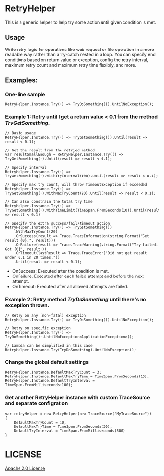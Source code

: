 RetryHelper
=======

This is a generic helper to help try some action until given condition is met.

Usage
----
Write retry logic for operations like web request or file operation in a more readable way rather than a try-catch nested in a loop. You can specify end conditions based on return value or exception, config the retry interval, maximum retry count and maximum retry time flexibly, and more.

Examples:
-------

### One-line sample

    RetryHelper.Instance.Try(() => TryDoSomething()).UntilNoException();

### Example 1: Retry until I get a return value < 0.1 from the method *TryGetSomething*.

    // Basic usage
    RetryHelper.Instance.Try(() => TryGetSomething()).Until(result => result < 0.1);

    // Get the result from the retried method
    var resultSmallEnough = RetryHelper.Instance.Try(() => TryGetSomething()).Until(result => result < 0.1);

    // Specify interval
    RetryHelper.Instance.Try(() => TryGetSomething()).WithTryInterval(100).Until(result => result < 0.1);

    // Specify max try count, will throw TimeoutException if exceeded
    RetryHelper.Instance.Try(() => TryGetSomething()).WithMaxTryCount(20).Until(result => result < 0.1);

    // Can also constrain the total try time
    RetryHelper.Instance.Try(() => TryGetSomething()).WithTimeLimit(TimeSpan.FromSeconds(10)).Until(result => result < 0.1);

    // Specify the extra success/fail/timeout action
    RetryHelper.Instance.Try(() => TryGetSomething())
        .WithMaxTryCount(20)
        .OnSuccess(result => Trace.TraceInformation(string.Format("Get result {0}.", result)))
        .OnFailure(result => Trace.TraceWarning(string.Format("Try failed. Got {0}", result)))
        .OnTimeout(lastResult => Trace.TraceError("Did not get result under 0.1 in 20 times."))
        .Until(result => result < 0.1);

- OnSuccess: Executed after the condition is met.
- OnFailure: Executed after each failed attempt and before the next attempt.
- OnTimeout: Executed after all allowed attempts are failed.


### Example 2: Retry method *TryDoSomething* until there's no exception thrown.

    // Retry on any (non-fatal) exception
    RetryHelper.Instance.Try(() => TryDoSomething()).UntilNoException();

    // Retry on specific exception
    RetryHelper.Instance.Try(() => TryDoSomething()).UntilNoException<ApplicationException>();

    // Lambda can be simplified in this case
    RetryHelper.Instance.Try(TryDoSomething).UntilNoException();


### Change the global default settings

    RetryHelper.Instance.DefaultMaxTryCount = 3;
    RetryHelper.Instance.DefaultMaxTryTime = TimeSpan.FromSeconds(10);
    RetryHelper.Instance.DefaultTryInterval = TimeSpan.FromMilliseconds(100);


### Get another RetryHelper instance with custom TraceSource and separate configration

    var retryHelper = new RetryHelper(new TraceSource("MyTraceSource"))
    {
        DefaultMaxTryCount = 10,
        DefaultMaxTryTime = TimeSpan.FromSeconds(30),
        DefaultTryInterval = TimeSpan.FromMilliseconds(500)
    }

LICENSE
=======
[Apache 2.0 License](https://github.com/gildorwang/RetryHelper/blob/master/LICENSE.md)
